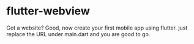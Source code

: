 # flutter-webview
Got a website? Good, now create your first mobile app using flutter. just replace the URL under main.dart and you are good to go.
